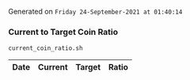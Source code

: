 Generated on `Friday 24-September-2021 at 01:40:14`

### Current to Target Coin Ratio
`current_coin_ratio.sh`

Date|Current|Target|Ratio
---|---|---|---
